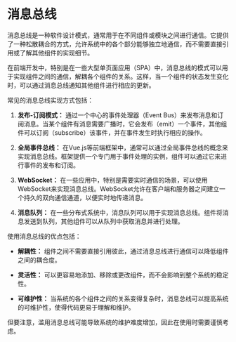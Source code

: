 # 消息总线

消息总线是一种软件设计模式，通常用于在不同组件或模块之间进行通信。它提供了一种松散耦合的方式，允许系统中的各个部分能够独立地通信，而不需要直接引用或了解其他组件的实现细节。

在前端开发中，特别是在一些大型单页面应用（SPA）中，消息总线的模式可以用于实现组件之间的通信，解耦各个组件的关系。这样，当一个组件的状态发生变化时，可以通过消息总线通知其他组件进行相应的更新。

常见的消息总线实现方式包括：

1. **发布-订阅模式：** 通过一个中心的事件处理器（Event Bus）来发布消息和订阅消息。当某个组件有消息需要广播时，它会发布（emit）一个事件，其他组件可以订阅（subscribe）该事件，并在事件发生时执行相应的操作。

2. **全局事件总线：** 在Vue.js等前端框架中，通常可以通过全局事件总线的概念来实现消息总线。框架提供一个专门用于事件处理的实例，组件可以通过它来进行事件的发布和订阅。

3. **WebSocket：** 在一些应用中，特别是需要实时通信的场景，可以使用WebSocket来实现消息总线。WebSocket允许在客户端和服务器之间建立一个持久的双向通信通道，以便实时地传递消息。

4. **消息队列：** 在一些分布式系统中，消息队列可以用于实现消息总线。组件将消息发送到队列，其他组件可以从队列中获取消息并进行处理。

使用消息总线的优点包括：

- **解耦性：** 组件之间不需要直接引用彼此，通过消息总线进行通信可以降低组件之间的耦合度。

- **灵活性：** 可以更容易地添加、移除或更改组件，而不会影响到整个系统的稳定性。

- **可维护性：** 当系统的各个组件之间的关系变得复杂时，消息总线可以提高系统的可维护性，使得代码更易于理解和维护。

但要注意，滥用消息总线可能导致系统的维护难度增加，因此在使用时需要谨慎考虑。